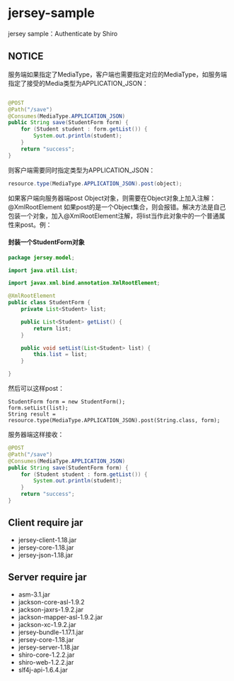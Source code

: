 jersey-sample
=============

jersey sample：Authenticate by Shiro

## NOTICE

服务端如果指定了MediaType，客户端也需要指定对应的MediaType，如服务端指定了接受的Media类型为APPLICATION_JSON：
```java

@POST
@Path("/save")
@Consumes(MediaType.APPLICATION_JSON)
public String save(StudentForm form) {
	for (Student student : form.getList()) {
		System.out.println(student);
	}
	return "success";
}
```
则客户端需要同时指定类型为APPLICATION_JSON：
```java
resource.type(MediaType.APPLICATION_JSON).post(object);
```
如果客户端向服务器端post Object对象，则需要在Object对象上加入注解：@XmlRootElement
如果post的是一个Object集合，则会报错。解决方法是自己包装一个对象，加入@XmlRootElement注解，将list当作此对象中的一个普通属性来post。例：
#### 封装一个StudentForm对象
```java
package jersey.model;

import java.util.List;

import javax.xml.bind.annotation.XmlRootElement;

@XmlRootElement
public class StudentForm {
	private List<Student> list;

	public List<Student> getList() {
		return list;
	}

	public void setList(List<Student> list) {
		this.list = list;
	}

}

```
然后可以这样post：
```
StudentForm form = new StudentForm();
form.setList(list);
String result = resource.type(MediaType.APPLICATION_JSON).post(String.class, form);
```
服务器端这样接收：
```java
@POST
@Path("/save")
@Consumes(MediaType.APPLICATION_JSON)
public String save(StudentForm form) {
	for (Student student : form.getList()) {
		System.out.println(student);
	}
	return "success";
}
```
## Client require jar
- jersey-client-1.18.jar
- jersey-core-1.18.jar
- jersey-json-1.18.jar

## Server require jar
- asm-3.1.jar
- jackson-core-asl-1.9.2
- jackson-jaxrs-1.9.2.jar
- jackson-mapper-asl-1.9.2.jar
- jackson-xc-1.9.2.jar
- jersey-bundle-1.17.1.jar
- jersey-core-1.18.jar
- jersey-server-1.18.jar
- shiro-core-1.2.2.jar
- shiro-web-1.2.2.jar
- slf4j-api-1.6.4.jar